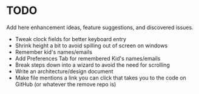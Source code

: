 # TODO

Add here enhancement ideas, feature suggestions, and discovered issues.

- Tweak clock fields for better keyboard entry
- Shrink height a bit to avoid spilling out of screen on windows
- Remember kid's names/emails
- Add Preferences Tab for remembered Kid's names/emails
- Break steps down into a wizard to avoid the need for scrolling
- Write an architecture/design document
- Make file mentions a link you can click that takes you to the code on GitHub (or whatever the remove repo is)

